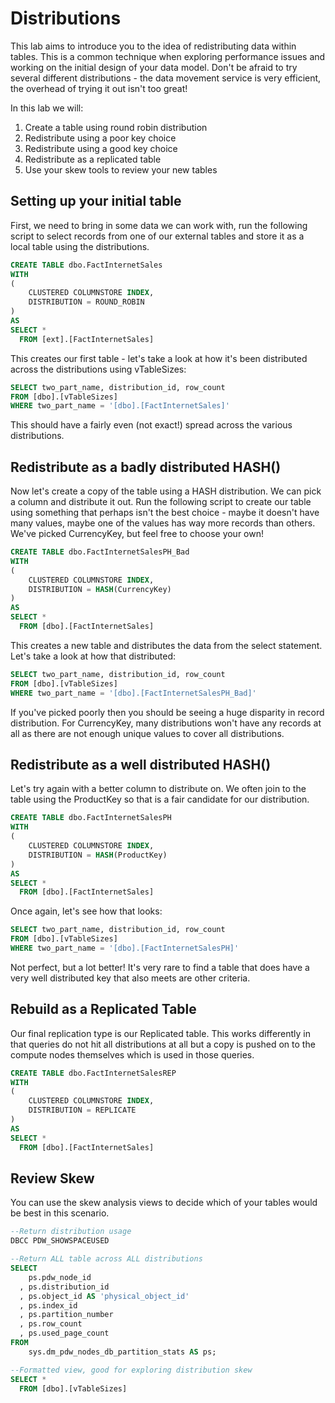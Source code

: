 # Distributions

This lab aims to introduce you to the idea of redistributing data within tables. This is a common technique when exploring performance issues and working on the initial design of your data model. Don't be afraid to try several different distributions - the data movement service is very efficient, the overhead of trying it out isn't too great!

In this lab we will:
1. Create a table using round robin distribution
2. Redistribute using a poor key choice
3. Redistribute using a good key choice
4. Redistribute as a replicated table
5. Use your skew tools to review your new tables

## Setting up your initial table

First, we need to bring in some data we can work with, run the following script to select records from one of our external tables and store it as a local table using the distributions.

```sql
CREATE TABLE dbo.FactInternetSales
WITH
(
	CLUSTERED COLUMNSTORE INDEX,
	DISTRIBUTION = ROUND_ROBIN
)
AS
SELECT *
  FROM [ext].[FactInternetSales]
```

This creates our first table - let's take a look at how it's been distributed across the distributions using vTableSizes:

```sql
SELECT two_part_name, distribution_id, row_count
FROM [dbo].[vTableSizes]
WHERE two_part_name = '[dbo].[FactInternetSales]'
```

This should have a fairly even (not exact!) spread across the various distributions.

## Redistribute as a badly distributed HASH()

Now let's create a copy of the table using a HASH distribution. We can pick a column and distribute it out. Run the following script to create our table using something that perhaps isn't the best choice - maybe it doesn't have many values, maybe one of the values has way more records than others. We've picked CurrencyKey, but feel free to choose your own!

```sql
CREATE TABLE dbo.FactInternetSalesPH_Bad
WITH
(
	CLUSTERED COLUMNSTORE INDEX,
	DISTRIBUTION = HASH(CurrencyKey)
)
AS
SELECT *
  FROM [dbo].[FactInternetSales]
```

This creates a new table and distributes the data from the select statement. Let's take a look at how that distributed:

```sql
SELECT two_part_name, distribution_id, row_count
FROM [dbo].[vTableSizes]
WHERE two_part_name = '[dbo].[FactInternetSalesPH_Bad]'
```

If you've picked poorly then you should be seeing a huge disparity in record distribution. For CurrencyKey, many distributions won't have any records at all as there are not enough unique values to cover all distributions.

## Redistribute as a well distributed HASH()

Let's try again with a better column to distribute on. We often join to the table using the ProductKey so that is a fair candidate for our distribution.

```sql
CREATE TABLE dbo.FactInternetSalesPH
WITH
(
	CLUSTERED COLUMNSTORE INDEX,
	DISTRIBUTION = HASH(ProductKey)
)
AS
SELECT *
  FROM [dbo].[FactInternetSales]
```

Once again, let's see how that looks:

```sql
SELECT two_part_name, distribution_id, row_count
FROM [dbo].[vTableSizes]
WHERE two_part_name = '[dbo].[FactInternetSalesPH]'
```

Not perfect, but a lot better! It's very rare to find a table that does have a very well distributed key that also meets are other criteria.

## Rebuild as a Replicated Table

Our final replication type is our Replicated table. This works differently in that queries do not hit all distributions at all but a copy is pushed on to the compute nodes themselves which is used in those queries.

```sql
CREATE TABLE dbo.FactInternetSalesREP
WITH
(
	CLUSTERED COLUMNSTORE INDEX,
	DISTRIBUTION = REPLICATE
)
AS
SELECT *
  FROM [dbo].[FactInternetSales]
```

## Review Skew

You can use the skew analysis views to decide which of your tables would be best in this scenario.

```sql
--Return distribution usage
DBCC PDW_SHOWSPACEUSED

--Return ALL table across ALL distributions
SELECT
    ps.pdw_node_id
  , ps.distribution_id
  , ps.object_id AS 'physical_object_id'
  , ps.index_id
  , ps.partition_number
  , ps.row_count
  , ps.used_page_count
FROM
    sys.dm_pdw_nodes_db_partition_stats AS ps;

--Formatted view, good for exploring distribution skew
SELECT *
  FROM [dbo].[vTableSizes]
```